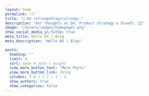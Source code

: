 ```yaml
---
layout: home
permalink: "/"
title: "👋 DX <strong>blog</strong>."
description: "Our thoughts on DX, Product strategy & Growth. 🥃✨"
image: "/assets/images/homepage2.png"
show_social_media_in_title: true
meta_title: Hello DX | Blog
meta_description: "Hello DX | Blog"

posts:
  heading: ""
  limit: 9
  sort: date # date | weight
  view_more_button_text: "More Posts"
  view_more_button_link: /blog
  columns: 3 # 1 | 2 | 3 | 4
  show_authors: true
  show_categories: false
---
```

